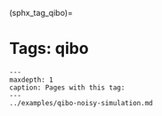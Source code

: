 (sphx_tag_qibo)=
# Tags: qibo

```{toctree}
---
maxdepth: 1
caption: Pages with this tag: 
---
../examples/qibo-noisy-simulation.md
```
